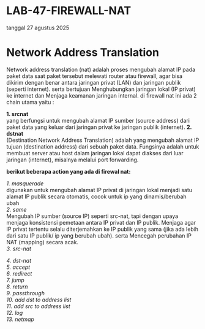 # LAB-47-FIREWALL-NAT
tanggal 27 agustus 2025

# Network Address Translation
Network address translation (nat) adalah proses mengubah alamat IP pada paket data saat paket tersebut melewati router atau firewall, agar bisa dikirim dengan benar antara jaringan privat (LAN) dan jaringan publik (seperti internet). serta bertujuan Menghubungkan jaringan lokal (IP privat) ke internet dan Menjaga keamanan jaringan internal. di firewall nat ini ada 2 chain utama yaitu :

**1. srcnat**     
yang berfungsi untuk mengubah alamat IP sumber (source address) dari paket data yang keluar dari jaringan privat ke jaringan publik (internet). 
**2. dstnat**     
(Destination Network Address Translation) adalah yang mengubah alamat IP tujuan (destination address) dari sebuah paket data. Fungsinya adalah untuk membuat server atau host dalam jaringan lokal dapat diakses dari luar jaringan (internet), misalnya melalui port forwarding.

**berikut beberapa action yang ada di firewal nat:** 

*1. masquerade*    
   digunakan untuk mengubah alamat IP privat di jaringan lokal menjadi satu alamat IP publik secara otomatis, cocok untuk ip yang dinamis/berubah ubah   
*2. same*    
   Mengubah IP sumber (source IP) seperti src-nat, tapi dengan upaya menjaga konsistensi pemetaan antara IP privat dan IP publik. Menjaga agar IP privat tertentu selalu diterjemahkan ke IP publik yang sama (jika ada lebih dari satu IP publik/ ip yang berubah ubah). serta Mencegah perubahan IP NAT (mapping) secara acak.      
*3. src-nat*    


*4. dst-nat*     
*5. accept*   
*6. redirect*    
*7. jump*     
*8. return*     
*9. passthrough*      
*10. add dst to address list*     
*11. add src to address list*    
*12. log*     
*13. netmap*      
